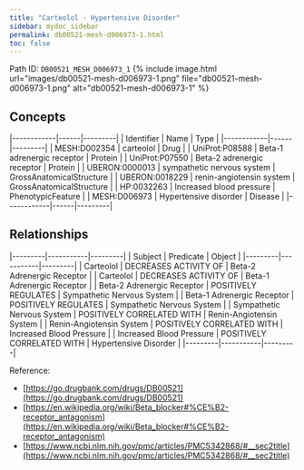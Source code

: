 ```yaml
---
title: "Carteolol - Hypertensive Disorder"
sidebar: mydoc_sidebar
permalink: db00521-mesh-d006973-1.html
toc: false 
---
```



Path ID: `DB00521_MESH_D006973_1`
{% include image.html url="images/db00521-mesh-d006973-1.png" file="db00521-mesh-d006973-1.png" alt="db00521-mesh-d006973-1" %}

## Concepts

|------------|------|---------|
| Identifier | Name | Type    |
|------------|------|---------|
| MESH:D002354 | carteolol | Drug |
| UniProt:P08588 | Beta-1 adrenergic receptor | Protein |
| UniProt:P07550 | Beta-2 adrenergic receptor | Protein |
| UBERON:0000013 | sympathetic nervous system | GrossAnatomicalStructure |
| UBERON:0018229 | renin-angiotensin system | GrossAnatomicalStructure |
| HP:0032263 | Increased blood pressure | PhenotypicFeature |
| MESH:D006973 | Hypertensive disorder | Disease |
|------------|------|---------|

## Relationships

|---------|-----------|---------|
| Subject | Predicate | Object  |
|---------|-----------|---------|
| Carteolol | DECREASES ACTIVITY OF | Beta-2 Adrenergic Receptor |
| Carteolol | DECREASES ACTIVITY OF | Beta-1 Adrenergic Receptor |
| Beta-2 Adrenergic Receptor | POSITIVELY REGULATES | Sympathetic Nervous System |
| Beta-1 Adrenergic Receptor | POSITIVELY REGULATES | Sympathetic Nervous System |
| Sympathetic Nervous System | POSITIVELY CORRELATED WITH | Renin-Angiotensin System |
| Renin-Angiotensin System | POSITIVELY CORRELATED WITH | Increased Blood Pressure |
| Increased Blood Pressure | POSITIVELY CORRELATED WITH | Hypertensive Disorder |
|---------|-----------|---------|

Reference: 
  - [https://go.drugbank.com/drugs/DB00521](https://go.drugbank.com/drugs/DB00521)
  - [https://en.wikipedia.org/wiki/Beta_blocker#%CE%B2-receptor_antagonism](https://en.wikipedia.org/wiki/Beta_blocker#%CE%B2-receptor_antagonism)
  - [https://www.ncbi.nlm.nih.gov/pmc/articles/PMC5342868/#__sec2title](https://www.ncbi.nlm.nih.gov/pmc/articles/PMC5342868/#__sec2title)
